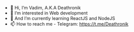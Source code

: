 - 👋 Hi, I’m Vadim, A.K.A Deathronik
- 👀 I’m interested in Web development
- 🌱 And I’m currently learning ReactJS and NodeJS
- 📫 How to reach me - Telegram: https://t.me/Deathronik
